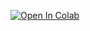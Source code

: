 [![Open In Colab](https://colab.research.google.com/assets/colab-badge.svg)](https://github.com/tomdries/gps-lane-changes/blob/main/analysis.ipynb)

